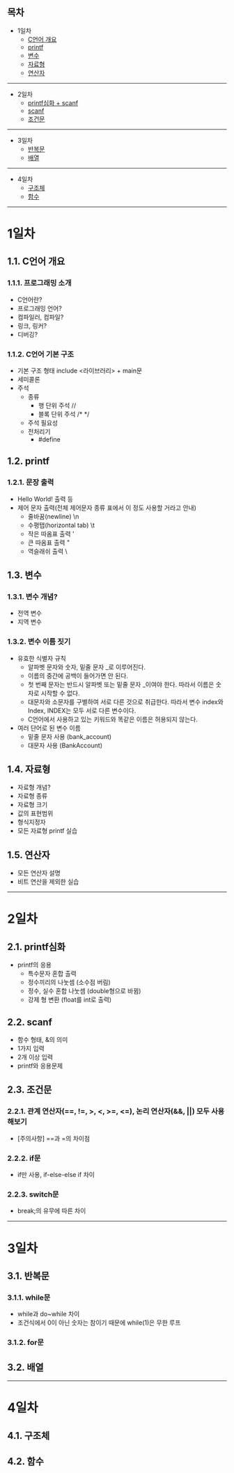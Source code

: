 ## 목차
- 1일차
  - [C언어 개요](#c언어-개요)
  - [printf](#printf)
  - [변수](#변수)
  - [자료형](#자료형)
  - [연산자](#연산자)
***
- 2일차
  - [printf심화 + scanf](#printf심화-+-scanf)
  - [scanf](#printf심화-+-scanf)
  - [조건문](#조건문)
***
- 3일차
  - [반복문](#반복문)
  - [배열](#배열)
***
- 4일차
  - [구조체](#구조체)
  - [함수](#함수)
***

# 1일차
## 1.1. C언어 개요
### 1.1.1. 프로그래밍 소개
- C언어란?
- 프로그래밍 언어?
- 컴파일러, 컴파일?
- 링크, 링커?
- 디버깅?

### 1.1.2. C언어 기본 구조
- 기본 구조 형태 include <라이브러리> + main문
- 세미콜론
- 주석
  - 종류
    - 행 단위 주석 //
    - 블록 단위 주석 /*	*/
  - 주석 필요성
  - 전처리기
    - #define

## 1.2. printf 
### 1.2.1. 문장 출력
- Hello World! 출력 등
- 제어 문자 출력(전체 제어문자 종류 표에서 이 정도 사용할 거라고 안내)
  - 줄바꿈(newline) \n
  - 수평탭(horizontal tab) \t
  - 작은 따옴표 출력 \'
  - 큰 따옴표 출력 \"
  - 역슬래쉬 출력 \\

## 1.3. 변수
### 1.3.1. 변수 개념?
- 전역 변수
- 지역 변수
### 1.3.2. 변수 이름 짓기
- 유효한 식별자 규칙
  - 알파벳 문자와 숫자, 밑줄 문자 _로 이루어진다.
  - 이름의 중간에 공백이 들어가면 안 된다.
  - 첫 번째 문자는 반드시 알파벳 또는 밑줄 문자 _이여야 한다. 따라서 이름은 숫자로 시작할 수 없다.
  - 대문자와 소문자를 구별하여 서로 다른 것으로 취급한다. 따라서 변수 index와 Index, INDEX는 모두 서로 다른 변수이다.
  - C언어에서 사용하고 있는 키워드와 똑같은 이름은 허용되지 않는다.
- 여러 단어로 된 변수 이름
  - 밑줄 문자 사용 (bank_account)
  - 대문자 사용 (BankAccount)
## 1.4. 자료형
- 자료형 개념?
- 자료형 종류
- 자료형 크기
- 값의 표현범위
- 형식지정자
- 모든 자료형 printf 실습
## 1.5. 연산자
- 모든 연산자 설명
- 비트 연산을 제외한 실습
***
# 2일차
## 2.1. printf심화
- printf의 응용
  - 특수문자 혼합 출력
  - 정수끼리의 나눗셈 (소수점 버림)
  - 정수, 실수 혼합 나눗셈 (double형으로 바뀜)
  - 강제 형 변환 (float를 int로 출력)
## 2.2. scanf
- 함수 형태, &의 의미
- 1가지 입력
- 2개 이상 입력
- printf와 응용문제

## 2.3. 조건문
### 2.2.1. 관계 연산자(==, !=, >, <, >=, <=), 논리 연산자(&&, ||) 모두 사용해보기
- [주의사항] ==과 =의 차이점
### 2.2.2. if문
- if만 사용, if-else-else if 차이
### 2.2.3. switch문
- break;의 유무에 따른 차이
***
# 3일차
## 3.1. 반복문
### 3.1.1. while문
- while과 do~while 차이
- 조건식에서 0이 아닌 숫자는 참이기 때문에 while(1)은 무한 루프
### 3.1.2. for문
## 3.2. 배열
***
# 4일차
## 4.1. 구조체
## 4.2. 함수
